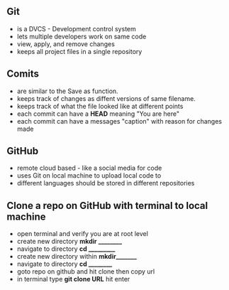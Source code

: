 ## Git 
- is a DVCS - Development control system
- lets multiple developers work on same code
- view, apply, and remove changes
- keeps all project files in a single repository

## Comits
- are similar to the Save as function.
- keeps track of changes as diffent versions of same filename.
- keeps track of what the file looked like at different points
- each commit can have a **HEAD** meaning "You are here"
- each commit can have a messages "caption" with reason for changes made

## GitHub 
- remote cloud based - like a social media for code
- uses Git on local machine to upload local code to <GitHub>
- different languages should be stored in different repositories
  
## Clone a repo on GitHub with terminal to local machine
- open terminal and verify you are at root level
- create new directory **mkdir ________**
- navigate to directory **cd _________**
- create new directory within **mkdir_______**
- navigate to directory **cd ________**
- goto repo on github and hit clone then copy url
- in terminal type **git clone URL** hit enter

